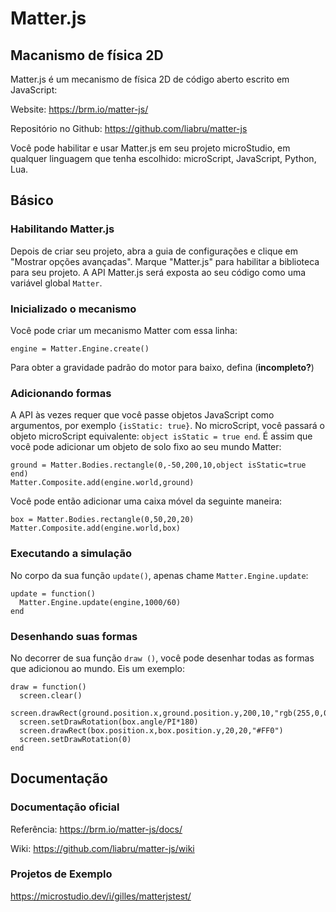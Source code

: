 # Matter.js

## Macanismo de física 2D

Matter.js é um mecanismo de física 2D de código aberto escrito em JavaScript:

Website: https://brm.io/matter-js/

Repositório no Github: https://github.com/liabru/matter-js

Você pode habilitar e usar Matter.js em seu projeto microStudio, em qualquer linguagem que tenha escolhido: microScript, JavaScript, Python, Lua.

## Básico

### Habilitando Matter.js

Depois de criar seu projeto, abra a guia de configurações e clique em "Mostrar opções avançadas". Marque "Matter.js" para habilitar a biblioteca para seu projeto. A API Matter.js será exposta ao seu código como uma variável global `Matter`.

### Inicializado o mecanismo

Você pode criar um mecanismo Matter com essa linha:
```
engine = Matter.Engine.create()
```
Para obter a gravidade padrão do motor para baixo, defina (**incompleto?**)

### Adicionando formas

A API às vezes requer que você passe objetos JavaScript como argumentos, por exemplo `{isStatic: true}`. No microScript, você passará o objeto microScript equivalente: `object isStatic = true end`. É assim que você pode adicionar um objeto de solo fixo ao seu mundo Matter:

```
ground = Matter.Bodies.rectangle(0,-50,200,10,object isStatic=true end)
Matter.Composite.add(engine.world,ground)
```

Você pode então adicionar uma caixa móvel da seguinte maneira:
```
box = Matter.Bodies.rectangle(0,50,20,20)
Matter.Composite.add(engine.world,box)
```

### Executando a simulação

No corpo da sua função `update()`, apenas chame `Matter.Engine.update`:

```
update = function()
  Matter.Engine.update(engine,1000/60)
end
```

### Desenhando suas formas

No decorrer de sua função `draw ()`, você pode desenhar todas as formas que adicionou ao mundo. Eis um exemplo:

```
draw = function()
  screen.clear()
  screen.drawRect(ground.position.x,ground.position.y,200,10,"rgb(255,0,0)")
  screen.setDrawRotation(box.angle/PI*180)
  screen.drawRect(box.position.x,box.position.y,20,20,"#FF0")
  screen.setDrawRotation(0)
end
```

## Documentação

### Documentação oficial

Referência: https://brm.io/matter-js/docs/

Wiki: https://github.com/liabru/matter-js/wiki

### Projetos de Exemplo

https://microstudio.dev/i/gilles/matterjstest/
